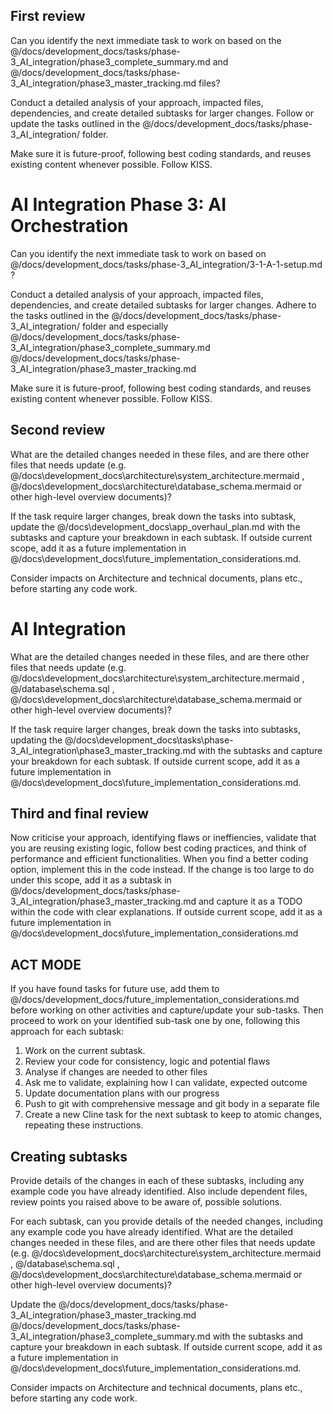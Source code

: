 ## First review
Can you identify the next immediate task to work on based on the @/docs/development_docs/tasks/phase-3_AI_integration/phase3_complete_summary.md and @/docs/development_docs/tasks/phase-3_AI_integration/phase3_master_tracking.md files?

Conduct a detailed analysis of your approach, impacted files, dependencies, and create detailed subtasks for larger changes. Follow or update the tasks outlined in the @/docs/development_docs/tasks/phase-3_AI_integration/ folder.

Make sure it is future-proof, following best coding standards, and reuses existing content whenever possible. Follow KISS.

# AI Integration Phase 3: AI Orchestration
Can you identify the next immediate task to work on based on @/docs/development_docs/tasks/phase-3_AI_integration/3-1-A-1-setup.md ?

Conduct a detailed analysis of your approach, impacted files, dependencies, and create detailed subtasks for larger changes. Adhere to the tasks outlined in the @/docs/development_docs/tasks/phase-3_AI_integration/ folder and especially @/docs/development_docs/tasks/phase-3_AI_integration/phase3_complete_summary.md @/docs/development_docs/tasks/phase-3_AI_integration/phase3_master_tracking.md 

Make sure it is future-proof, following best coding standards, and reuses existing content whenever possible. Follow KISS.

## Second review
What are the detailed changes needed in these files, and are there other files that needs update (e.g. @/docs\development_docs\architecture\system_architecture.mermaid , @/docs\development_docs\architecture\database_schema.mermaid  or other high-level overview documents)? 

If the task require larger changes, break down the tasks into subtask, update the @/docs\development_docs\app_overhaul_plan.md with the subtasks and capture your breakdown in each subtask. If outside current scope, add it as a future implementation in @/docs\development_docs\future_implementation_considerations.md.

Consider impacts on Architecture and technical documents, plans etc., before starting any code work.

# AI Integration
What are the detailed changes needed in these files, and are there other files that needs update (e.g. @/docs\development_docs\architecture\system_architecture.mermaid  , @/database\schema.sql , @/docs\development_docs\architecture\database_schema.mermaid  or other high-level overview documents)? 

If the task require larger changes, break down the tasks into subtasks, updating the @/docs\development_docs\tasks\phase-3_AI_integration\phase3_master_tracking.md with the subtasks and capture your breakdown for each subtask. If outside current scope, add it as a future implementation in @/docs\development_docs\future_implementation_considerations.md.

## Third and final review
Now criticise your approach, identifying flaws or ineffiencies, validate that you are reusing existing logic, follow best coding practices, and think of performance and efficient functionalities. When you find a better coding option, implement this in the code instead. If the change is too large to do under this scope, add it as a subtask in @/docs/development_docs/tasks/phase-3_AI_integration/phase3_master_tracking.md  and capture it as a TODO within the code with clear explanations. If outside current scope, add it as a future implementation in @/docs\development_docs\future_implementation_considerations.md 

## ACT MODE
If you have found tasks for future use, add them to @/docs/development_docs/future_implementation_considerations.md  before working on other activities and capture/update your sub-tasks. Then proceed to work on your identified sub-task one by one, following this approach for each subtask:
1. Work on the current subtask.
2. Review your code for consistency, logic and potential flaws
3. Analyse if changes are needed to other files
4. Ask me to validate, explaining how I can validate, expected outcome
5. Update documentation plans with our progress
6. Push to git with comprehensive message and git body in a separate file
7. Create a new Cline task for the next subtask to keep to atomic changes, repeating these instructions.


## Creating subtasks
Provide details of the changes in each of these subtasks, including any example code you have already identified. Also include dependent files, review points you raised above to be aware of, possible solutions.

For each subtask, can you provide details of the needed changes, including any example code you have already identified. 
What are the detailed changes needed in these files, and are there other files that needs update (e.g. @/docs\development_docs\architecture\system_architecture.mermaid  , @/database\schema.sql , @/docs\development_docs\architecture\database_schema.mermaid  or other high-level overview documents)? 

Update the @/docs/development_docs/tasks/phase-3_AI_integration/phase3_master_tracking.md @/docs/development_docs/tasks/phase-3_AI_integration/phase3_complete_summary.md  with the subtasks and capture your breakdown in each subtask. If outside current scope, add it as a future implementation in @/docs\development_docs\future_implementation_considerations.md.

Consider impacts on Architecture and technical documents, plans etc., before starting any code work.